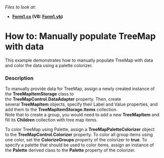 <!-- default file list -->
*Files to look at*:

* **[Form1.cs](./CS/ItemStorageSample/Form1.cs) (VB: [Form1.vb](./VB/ItemStorageSample/Form1.vb))**
<!-- default file list end -->
# How to: Manually populate TreeMap with data


<p>This example demonstrates how to manually populate TreeMap with data and color the data using a palette colorizer.</p>


<h3>Description</h3>

<p>To manually provide data for TreeMap, assign a newly created instance of the&nbsp;<strong>TreeMapItemStorage</strong>&nbsp;class to the&nbsp;<strong>TreeMapControl.DataAdapter</strong>&nbsp;property. Then, create several&nbsp;<strong>TreeMapItem</strong>&nbsp;objects, specify their Label and Value properties, and add them to the&nbsp;<strong>TreeMapItemStorage.Items</strong>&nbsp;collection.<br>Note that to create a group, you would need to add a new&nbsp;<strong>TreeMapItem</strong>&nbsp;and fill its&nbsp;<strong>Children</strong>&nbsp;collection with tree map&nbsp;items.</p>
<p>To color TreeMap using Palette, assign a&nbsp;<strong>TreeMapPaletteColorizer</strong>&nbsp;object to the&nbsp;<strong>TreeMapControl.Colorizer</strong>&nbsp;property. To color all group items using one color, set the&nbsp;<strong>ColorizeGroups</strong>&nbsp;property of the colorizer to&nbsp;<strong>true</strong>. To specify a palette that should be used to color items, assign an instance of the&nbsp;<strong>Palette</strong>&nbsp;derived class to the&nbsp;<strong>Palette</strong>&nbsp;property of the colorizer.</p>

<br/>



